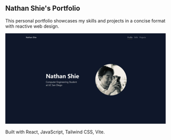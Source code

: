 ## Nathan Shie's Portfolio

This personal portfolio showcases my skills and projects in a concise format with reactive web design.

![Website Profile Page](https://github.com/nshie/nshie.github.io/blob/main/src/assets/portolio-profile-page.jpeg?raw=true)

Built with React, JavaScript, Tailwind CSS, Vite.
